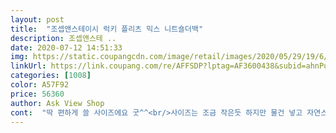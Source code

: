 ```yaml
---
layout: post 
title:  "조셉앤스테이시 럭키 플리츠 믹스 니트숄더백" 
description: 조셉앤스테 ..
date: 2020-07-12 14:51:33 
img: https://static.coupangcdn.com/image/retail/images/2020/05/29/19/6/517942b6-790f-43c4-9223-f473dc391699.jpg 
linkUrl: https://link.coupang.com/re/AFFSDP?lptag=AF3600438&subid=ahnPublicAsk&pageKey=1666894537&itemId=2840131871&vendorItemId=70805273708&traceid=V0-113-55d18e03e65c1068 
categories: [1008] 
color: A57F92 
price: 56360 
author: Ask View Shop 
cont:  "딱 편하게 쓸 사이즈에요 굿^^<br/>사이즈는 조금 작은듯 하지만 물건 넣고 자연스럽게 늘어지면 예뻐질것 같아요ㅎ<br/>색상도 예쁘고 빠른배송 아주 좋아요<br/>여름에 쨍한 색으로 구입 갠적으로 넘넘 맘에듭니다<br/>" 
---
```

